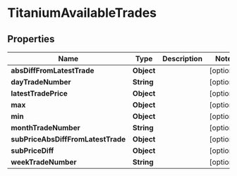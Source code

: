 

# TitaniumAvailableTrades


## Properties

| Name | Type | Description | Notes |
|------------ | ------------- | ------------- | -------------|
|**absDiffFromLatestTrade** | **Object** |  |  [optional] |
|**dayTradeNumber** | **String** |  |  [optional] |
|**latestTradePrice** | **Object** |  |  [optional] |
|**max** | **Object** |  |  [optional] |
|**min** | **Object** |  |  [optional] |
|**monthTradeNumber** | **String** |  |  [optional] |
|**subPriceAbsDiffFromLatestTrade** | **Object** |  |  [optional] |
|**subPriceDiff** | **Object** |  |  [optional] |
|**weekTradeNumber** | **String** |  |  [optional] |



